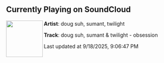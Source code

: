 ## Currently Playing on SoundCloud

[<img align="left" width="100" src="https://i1.sndcdn.com/artworks-GO2A6pPbDE8Kb3eY-pcN0sg-t500x500.jpg">](https://soundcloud.com/dougsuh/doug-suh-sumant-twilight-obsession)

**Artist**: doug suh, sumant, twilight 

**Track**: doug suh, sumant & twilight - obsession

Last updated at 9/18/2025, 9:06:47 PM
